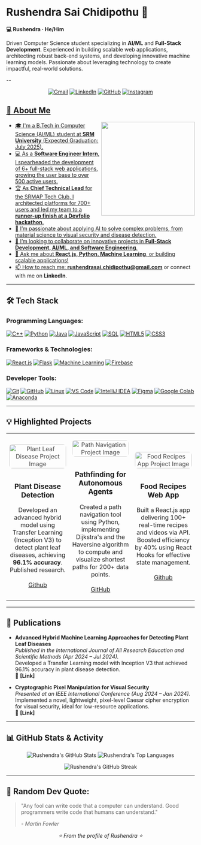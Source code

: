# Rushendra Sai Chidipothu 👋
**💻 Rushendra · He/Him**

Driven Computer Science student specializing in **AI/ML** and **Full-Stack Development**. Experienced in building scalable web applications, architecting robust back-end systems, and developing innovative machine learning models. Passionate about leveraging technology to create impactful, real-world solutions.

--


<p align="center">
  <a href="mailto:rushendrasai.chidipothu@gmail.com"><img src="https://img.shields.io/badge/Gmail-D14836?style=for-the-badge&logo=gmail&logoColor=white" alt="Gmail"/></a>
  <a href="https://www.linkedin.com/in/rushendra-chidipothu-42065521b/"><img src="https://img.shields.io/badge/LinkedIn-0077B5?style=for-the-badge&logo=linkedin&logoColor=white" alt="LinkedIn"/></a>
  <a href="https://github.com/Rushendra69"><img src="https://img.shields.io/badge/GitHub-100000?style=for-the-badge&logo=github&logoColor=white" alt="GitHub"/></a>
  <a href="https://www.instagram.com/c_rushendra_?igsh=ZTJuZjF0d2ttcDNm"><img src="https://img.shields.io/badge/Instagram-E4405F?style=for-the-badge&logo=instagram&logoColor=white" alt="Instagram"/>
</p>



## 🚀 About Me

<picture>
  <source media="(prefers-color-scheme: dark)" srcset="https://raw.githubusercontent.com/udaykrizzz19/udaykrizzz19/main/developer_dark.svg">
  <source media="(prefers-color-scheme: light)" srcset="https://raw.githubusercontent.com/udaykrizzz19/udaykrizzz19/main/developer_light.svg">
  <img align="right" height="250" src="https://raw.githubusercontent.com/udaykrizzz19/udaykrizzz19/main/developer_light.svg">
</picture>
<!-- 💡 You can create new SVGs using tools like https://profilinator.rishav.dev/ -->

*   🎓 I'm a B.Tech in Computer Science (AI/ML) student at **SRM University** (Expected Graduation: July 2025).
*   💻 As a **Software Engineer Intern**, I spearheaded the development of 6+ full-stack web applications, growing the user base to over 500 active users.
*   🏆 As **Chief Technical Lead** for the SRMAP Tech Club, I architected platforms for 700+ users and led my team to a **runner-up finish at a Devfolio hackathon**.
*   🌱 I’m passionate about applying AI to solve complex problems, from material science to visual security and disease detection.
*   👯 I’m looking to collaborate on innovative projects in **Full-Stack Development, AI/ML, and Software Engineering**.
*   💬 Ask me about **React.js, Python, Machine Learning**, or building scalable applications!
*   📫 How to reach me: **rushendrasai.chidipothu@gmail.com** or connect with me on **LinkedIn**.

---

## 🛠️ Tech Stack

### Programming Languages:
<p align="left">
  <a href="https://isocpp.org/" target="_blank" rel="noreferrer"><img src="https://img.shields.io/badge/C%2B%2B-00599C?style=for-the-badge&logo=cplusplus&logoColor=white" alt="C++"></a>
  <a href="https://www.python.org" target="_blank" rel="noreferrer"><img src="https://img.shields.io/badge/Python-3776AB?style=for-the-badge&logo=python&logoColor=white" alt="Python"></a>
  <a href="https://www.java.com" target="_blank" rel="noreferrer"><img src="https://img.shields.io/badge/Java-ED8B00?style=for-the-badge&logo=openjdk&logoColor=white" alt="Java"></a>
  <a href="https://developer.mozilla.org/en-US/docs/Web/JavaScript" target="_blank" rel="noreferrer"><img src="https://img.shields.io/badge/JavaScript-F7DF1E?style=for-the-badge&logo=javascript&logoColor=black" alt="JavaScript"></a>
  <a href="https://www.microsoft.com/en-us/sql-server" target="_blank" rel="noreferrer"><img src="https://img.shields.io/badge/SQL-025E8C?style=for-the-badge&logo=microsoftsqlserver&logoColor=white" alt="SQL"></a>
  <a href="https://developer.mozilla.org/en-US/docs/Web/HTML" target="_blank" rel="noreferrer"><img src="https://img.shields.io/badge/HTML5-E34F26?style=for-the-badge&logo=html5&logoColor=white" alt="HTML5"></a>
  <a href="https://developer.mozilla.org/en-US/docs/Web/CSS" target="_blank" rel="noreferrer"><img src="https://img.shields.io/badge/CSS3-1572B6?style=for-the-badge&logo=css3&logoColor=white" alt="CSS3"></a>
</p>

### Frameworks & Technologies:
<p align="left">
  <a href="https://reactjs.org/" target="_blank" rel="noreferrer"><img src="https://img.shields.io/badge/React-20232A?style=for-the-badge&logo=react&logoColor=61DAFB" alt="React.js"></a>
  <a href="https://flask.palletsprojects.com/" target="_blank" rel="noreferrer"><img src="https://img.shields.io/badge/Flask-000000?style=for-the-badge&logo=flask&logoColor=white" alt="Flask"></a>
  <a href="https://www.tensorflow.org" target="_blank" rel="noreferrer"><img src="https://img.shields.io/badge/Machine_Learning-FF6F00?style=for-the-badge&logo=tensorflow&logoColor=white" alt="Machine Learning"></a>
  <a href="https://firebase.google.com/" target="_blank" rel="noreferrer"><img src="https://img.shields.io/badge/Firebase-FFCA28?style=for-the-badge&logo=firebase&logoColor=black" alt="Firebase"></a>
</p>

### Developer Tools:
<p align="left">
  <a href="https://git-scm.com/" target="_blank" rel="noreferrer"><img src="https://img.shields.io/badge/Git-F05032?style=for-the-badge&logo=git&logoColor=white" alt="Git"></a>
  <a href="https://github.com/" target="_blank" rel="noreferrer"><img src="https://img.shields.io/badge/GitHub-100000?style=for-the-badge&logo=github&logoColor=white" alt="GitHub"></a>
  <a href="https://www.linux.org/" target="_blank" rel="noreferrer"><img src="https://img.shields.io/badge/Linux-FCC624?style=for-the-badge&logo=linux&logoColor=black" alt="Linux"></a>
  <a href="https://code.visualstudio.com/" target="_blank" rel="noreferrer"><img src="https://img.shields.io/badge/VS_Code-007ACC?style=for-the-badge&logo=visual-studio-code&logoColor=white" alt="VS Code"></a>
  <a href="https://www.jetbrains.com/idea/" target="_blank" rel="noreferrer"><img src="https://img.shields.io/badge/IntelliJ_IDEA-000000.svg?style=for-the-badge&logo=intellij-idea&logoColor=white" alt="IntelliJ IDEA"></a>
  <a href="https://www.figma.com/" target="_blank" rel="noreferrer"><img src="https://img.shields.io/badge/Figma-F24E1E?style=for-the-badge&logo=figma&logoColor=white" alt="Figma"></a>
  <a href="https://colab.research.google.com/" target="_blank" rel="noreferrer"><img src="https://img.shields.io/badge/Google_Colab-F9AB00?style=for-the-badge&logo=googlecolab&logoColor=black" alt="Google Colab"></a>
  <a href="https://www.anaconda.com/" target="_blank" rel="noreferrer"><img src="https://img.shields.io/badge/Anaconda-44A833?style=for-the-badge&logo=anaconda&logoColor=white" alt="Anaconda"></a>
</p>

---

## 💡 Highlighted Projects

<!-- Remember to replace these with your actual project links! -->
<table>
  <tr>
    <td width="33%">
      <p align="center">
        <img src="https://images.unsplash.com/photo-1601287293804-9a87af20db9f?q=80&w=1740&auto=format&fit=crop&ixlib=rb-4.1.0&ixid=M3wxMjA3fDB8MHxwaG90by1wYWdlfHx8fGVufDB8fHx8fA%3D%3D" alt="Plant Leaf Disease Project Image" style="width:100%; max-height:100px; object-fit:cover; border-radius:8px; opacity:0.8; margin-bottom:10px;" />
      </p>
      <h3 align="center">Plant Disease Detection</h3>
      <p align="center">
        Developed an advanced hybrid model using Transfer Learning (Inception V3) to detect plant leaf diseases, achieving <b>96.1% accuracy</b>. Published research.
        <br/><br/>
        <a href="[YOUR_GITHUB_PROJECT_LINK_HERE]" target="_blank">Github</a>
      </p>
    </td>
    <td width="33%">
      <p align="center">
        <img src="https://images.unsplash.com/photo-1465447142348-e9952c393450?w=800&auto=format&fit=crop&q=60&ixlib=rb-4.1.0&ixid=M3wxMjA3fDB8MHxzZWFyY2h8Mnx8cm9hZHN8ZW58MHx8MHx8fDA%3D" alt="Path Navigation Project Image" style="width:100%; max-height:100px; object-fit:cover; border-radius:8px; opacity:0.8; margin-bottom:10px;" />
      </p>
      <h3 align="center">Pathfinding for Autonomous Agents</h3>
      <p align="center">
        Created a path navigation tool using Python, implementing Dijkstra's and the Haversine algorithm to compute and visualize shortest paths for 200+ data points.
        <br/><br/>
        <a href="[YOUR_GITHUB_PROJECT_LINK_HERE]" target="_blank">GitHub</a>
      </p>
    </td>
    <td width="33%">
      <p align="center">
        <img src="https://images.unsplash.com/photo-1504754524776-8f4f37790ca0?q=80&w=1740&auto=format&fit=crop&ixlib=rb-4.1.0&ixid=M3wxMjA3fDB8MHxwaG90by1wYWdlfHx8fGVufDB8fHx8fA%3D%3D" alt="Food Recipes App Project Image" style="width:100%; max-height:100px; object-fit:cover; border-radius:8px; opacity:0.8; margin-bottom:10px;" />
      </p>
      <h3 align="center">Food Recipes Web App</h3>
      <p align="center">
        Built a React.js app delivering 100+ real-time recipes and videos via API. Boosted efficiency by 40% using React Hooks for effective state management.
        <br/><br/>
        <a href="[YOUR_GITHUB_PROJECT_LINK_HERE]" target="_blank">Github</a>
      </p>
    </td>
  </tr>
</table>

---

## 📄 Publications

*   **Advanced Hybrid Machine Learning Approaches for Detecting Plant Leaf Diseases**  
    *Published in the International Journal of All Research Education and Scientific Methods (Apr 2024 – Jul 2024).*  
    Developed a Transfer Learning model with Inception V3 that achieved 96.1% accuracy in plant disease detection.  
    🔗 **[Link]** <!-- Add link to the publication or project here -->

*   **Cryptographic Pixel Manipulation for Visual Security**  
    *Presented at an IEEE International Conference (Aug 2024 – Jan 2024).*  
    Implemented a novel, lightweight, pixel-level Caesar cipher encryption for visual security, ideal for low-resource applications.  
    🔗 **[Link]** <!-- Add link to the publication or project here -->

---

## 📊 GitHub Stats & Activity

<p align="center">
  <img src="https://github-readme-stats.vercel.app/api?username=Rushendra&show_icons=true&theme=tokyonight&count_private=true&hide_border=true" alt="Rushendra's GitHub Stats"/>
  <img src="https://github-readme-stats.vercel.app/api/top-langs/?username=Rushendra&layout=compact&theme=tokyonight&hide_border=true" alt="Rushendra's Top Languages"/>
</p>
<p align="center">
  <img src="https://github-readme-streak-stats.herokuapp.com/?user=Rushendra&theme=tokyonight&hide_border=true" alt="Rushendra's GitHub Streak"/>
</p>

---

## 📜 Random Dev Quote:

> "Any fool can write code that a computer can understand. Good programmers write code that humans can understand."
>
> *- Martin Fowler*

<p align="center">
  <em>⭐️ From the profile of Rushendra ⭐️</em>
</p>
